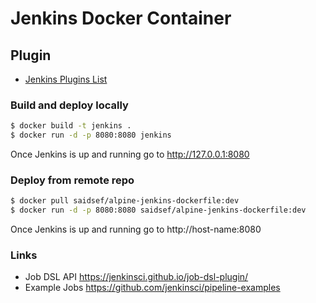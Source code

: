 # Jenkins Docker Container

## Plugin
 - [Jenkins Plugins List](files/plugins.txt)

### Build and deploy locally
```bash
$ docker build -t jenkins .
$ docker run -d -p 8080:8080 jenkins
```
Once Jenkins is up and running go to http://127.0.0.1:8080

### Deploy from remote repo
```bash
$ docker pull saidsef/alpine-jenkins-dockerfile:dev
$ docker run -d -p 8080:8080 saidsef/alpine-jenkins-dockerfile:dev
```
Once Jenkins is up and running go to http://host-name:8080

### Links

- Job DSL API https://jenkinsci.github.io/job-dsl-plugin/
- Example Jobs https://github.com/jenkinsci/pipeline-examples
